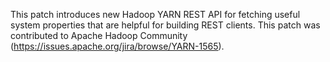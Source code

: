 This patch introduces new Hadoop YARN REST API for fetching useful system properties that are helpful for building REST clients.
This patch was contributed to Apache Hadoop Community (https://issues.apache.org/jira/browse/YARN-1565).
